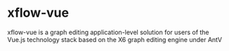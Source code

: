 # xflow-vue
xflow-vue is a graph editing application-level solution for users of the Vue.js technology stack based on the X6 graph editing engine under AntV
